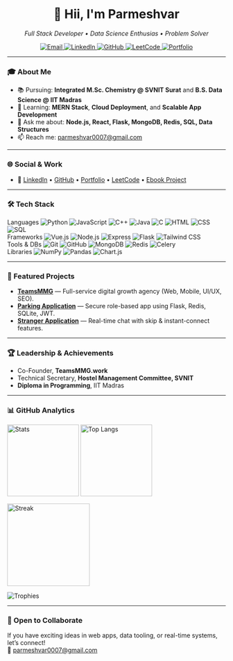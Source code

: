 
<h1 align="center">👋 Hii, I'm <b>Parmeshvar </b></h1>
<p align="center">
  <i>Full Stack Developer • Data Science Enthusias • Problem Solver</i>
</p>

<p align="center">
  <a href="mailto:parmeshvar0007@gmail.com">
    <img alt="Email" src="https://img.shields.io/badge/Email-parmeshvar0007%40gmail.com-0A66C2?style=for-the-badge&logo=gmail&logoColor=white" />
  </a>
  <a href="https://www.linkedin.com/in/parmeshvar8/">
    <img alt="LinkedIn" src="https://img.shields.io/badge/LinkedIn-Parmeshvar%20Lal-0A66C2?style=for-the-badge&logo=linkedin&logoColor=white" />
  </a>
  <a href="https://github.com/PARMESHVAR8">
    <img alt="GitHub" src="https://img.shields.io/badge/GitHub-PARMESHVAR8-111111?style=for-the-badge&logo=github" />
  </a>
  <a href="https://leetcode.com/u/Parmeshvar_lal/">
    <img alt="LeetCode" src="https://img.shields.io/badge/LeetCode-Profile-F89F1B?style=for-the-badge&logo=leetcode&logoColor=white" />
  </a>
  <a href="https://teamsmmg.work/">
    <img alt="Portfolio" src="https://img.shields.io/badge/Portfolio-teamsmmg.work-16a34a?style=for-the-badge&logo=safari&logoColor=white" />
  </a>
</p>


---

### 🎓 About Me
- 📚 Pursuing: <b>Integrated M.Sc. Chemistry @ SVNIT Surat</b> and <b>B.S. Data Science @ IIT Madras</b>  
- 🌱 Learning: <b>MERN Stack</b>, <b>Cloud Deployment</b>, and <b>Scalable App Development</b>  
- 💬 Ask me about: <b>Node.js, React, Flask, MongoDB, Redis, SQL, Data Structures</b>  
- 📫 Reach me: <a href="mailto:parmeshvar0007@gmail.com">parmeshvar0007@gmail.com</a>  

---

### 🌐 Social & Work
- 🔗 <a href="https://www.linkedin.com/in/parmeshvar8/">LinkedIn</a> • <a href="https://github.com/PARMESHVAR8">GitHub</a> • <a href="https://teamsmmg.work/">Portfolio</a> • <a href="https://leetcode.com/u/Parmeshvar_lal/">LeetCode</a> • <a href="https://parmeshvar8.github.io/ebook_1/">Ebook Project</a>

---

### 🛠️ Tech Stack
<p>
   Languages 
  <img alt="Python" src="https://img.shields.io/badge/Python-3776AB?logo=python&logoColor=white&style=flat" />
  <img alt="JavaScript" src="https://img.shields.io/badge/JavaScript-FFD43B?logo=javascript&logoColor=111&style=flat" />
  <img alt="C++" src="https://img.shields.io/badge/C++-00599C?logo=cplusplus&logoColor=white&style=flat" />
  <img alt="Java" src="https://img.shields.io/badge/Java-ED8B00?logo=java&logoColor=white&style=flat" />
  <img alt="C" src="https://img.shields.io/badge/C-27338e?logo=c&logoColor=white&style=flat" />
  <img alt="HTML" src="https://img.shields.io/badge/HTML5-E34F26?logo=html5&logoColor=white&style=flat" />
  <img alt="CSS" src="https://img.shields.io/badge/CSS3-1572B6?logo=css3&logoColor=white&style=flat" />
  <img alt="SQL" src="https://img.shields.io/badge/SQL-003B57?logo=databricks&logoColor=white&style=flat" />
  <br/>
   Frameworks 
  <img alt="Vue.js" src="https://img.shields.io/badge/Vue.js-42b883?logo=vuedotjs&logoColor=white&style=flat" />
  <img alt="Node.js" src="https://img.shields.io/badge/Node.js-339933?logo=node.js&logoColor=white&style=flat" />
  <img alt="Express" src="https://img.shields.io/badge/Express-000000?logo=express&logoColor=white&style=flat" />
  <img alt="Flask" src="https://img.shields.io/badge/Flask-000000?logo=flask&logoColor=white&style=flat" />
  <img alt="Tailwind CSS" src="https://img.shields.io/badge/Tailwind-06B6D4?logo=tailwindcss&logoColor=white&style=flat" />
  <br/>
   Tools & DBs 
  <img alt="Git" src="https://img.shields.io/badge/Git-F05032?logo=git&logoColor=white&style=flat" />
  <img alt="GitHub" src="https://img.shields.io/badge/GitHub-181717?logo=github&logoColor=white&style=flat" />
  <img alt="MongoDB" src="https://img.shields.io/badge/MongoDB-47A248?logo=mongodb&logoColor=white&style=flat" />
  <img alt="Redis" src="https://img.shields.io/badge/Redis-DC382D?logo=redis&logoColor=white&style=flat" />
  <img alt="Celery" src="https://img.shields.io/badge/Celery-37814A?logo=celery&logoColor=white&style=flat" />
  <br/>
   Libraries 
  <img alt="NumPy" src="https://img.shields.io/badge/NumPy-013243?logo=numpy&logoColor=white&style=flat" />
  <img alt="Pandas" src="https://img.shields.io/badge/Pandas-150458?logo=pandas&logoColor=white&style=flat" />
  <img alt="Chart.js" src="https://img.shields.io/badge/Chart.js-FF6384?logo=chartdotjs&logoColor=white&style=flat" />
</p>

---

### 🚀 Featured Projects
- <b><a href="https://teamsmmg.work/">TeamsMMG</a></b> — Full-service digital growth agency (Web, Mobile, UI/UX, SEO).  
- <b><a href="https://github.com/PARMESHVAR8/parking_app">Parking Application</a></b> — Secure role-based app using Flask, Redis, SQLite, JWT.  
- <b><a href="https://strangers-app.vercel.app/">Stranger Application</a></b> — Real-time chat with skip & instant-connect features.  

---

### 🏆 Leadership & Achievements
- Co-Founder, <b>TeamsMMG.work</b>  
- Technical Secretary, <b>Hostel Management Committee, SVNIT</b>  
- <b>Diploma in Programming</b>, IIT Madras  

---

### 📊 GitHub Analytics
<p align="left">
  <img alt="Stats" height="165" src="https://github-readme-stats.vercel.app/api?username=PARMESHVAR8&show_icons=true&theme=radical" />
  <img alt="Top Langs" height="165" src="https://github-readme-stats.vercel.app/api/top-langs/?username=PARMESHVAR8&layout=compact&theme=radical" />
</p>

<p align="left">
  <img alt="Streak" height="190" src="https://streak-stats.demolab.com?user=PARMESHVAR8&theme=radical&date_format=j%20M%5B%20Y%5D" />
</p>

<p align="left">
  <img alt="Trophies" src="https://github-profile-trophy.vercel.app/?username=PARMESHVAR8&theme=dracula&no-frame=true&no-bg=true&margin-w=10" />
</p>

---

### 🤝 Open to Collaborate
If you have exciting ideas in web apps, data tooling, or real-time systems, let’s connect!  
📧 <a href="mailto:parmeshvar0007@gmail.com">parmeshvar0007@gmail.com</a>


